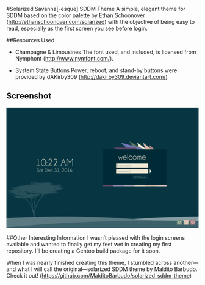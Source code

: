 #Solarized Savanna[-esque] SDDM Theme
A simple, elegant theme for SDDM based on the color palette by Ethan Schoonover (http://ethanschoonover.com/solarized) with the objective of being easy to read, especially as the first screen you see before login.

##Resources Used
 - Champagne & Limousines
The font used, and included, is licensed from Nymphont (http://www.nymfont.com/).

 - System State Buttons
Power, reboot, and stand-by buttons were provided by dAKirby309 (http://dakirby309.deviantart.com/)

## Screenshot
![Screenshot](https://github.com/mrUlrik/solarized-savanna/raw/master/images/screenshot.png)

##Other Interesting Information
I wasn’t pleased with the login screens available and wanted to finally get my feet wet in creating my first repository. I’ll be creating a Gentoo build package for it soon.

When I was nearly finished creating this theme, I stumbled across another—and what I will call the original—solarized SDDM theme by Maldito Barbudo. Check it out! (https://github.com/MalditoBarbudo/solarized_sddm_theme)


